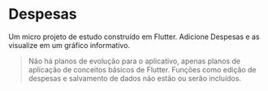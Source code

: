 # Despesas

Um micro projeto de estudo construído em Flutter. Adicione Despesas e as visualize em um gráfico informativo.

> Não há planos de evolução para o aplicativo, apenas planos de aplicação de conceitos básicos de Flutter. Funções como edição de despesas e salvamento de dados não estão ou serão incluídos.